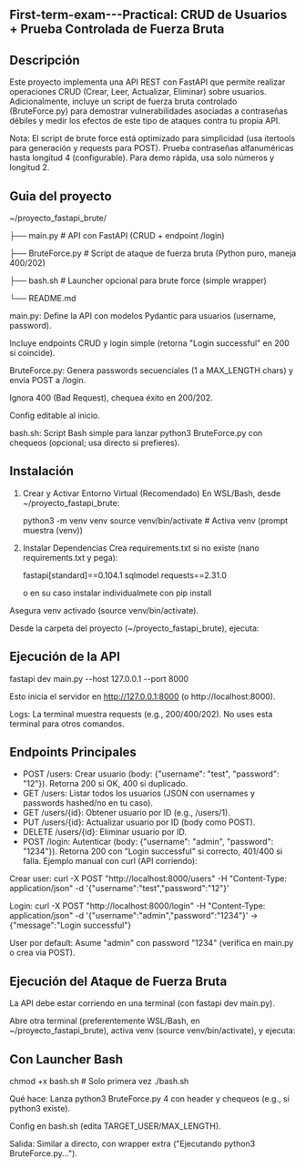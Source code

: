 ## First-term-exam---Practical: CRUD de Usuarios + Prueba Controlada de Fuerza Bruta
## Descripción
Este proyecto implementa una API REST con FastAPI que permite realizar operaciones CRUD (Crear, Leer, Actualizar, Eliminar) sobre usuarios. Adicionalmente, incluye un script de fuerza bruta controlado (BruteForce.py) para demostrar vulnerabilidades asociadas a contraseñas débiles y medir los efectos de este tipo de ataques contra tu propia API.

Nota: El script de brute force está optimizado para simplicidad (usa itertools para generación y requests para POST). Prueba contraseñas alfanuméricas hasta longitud 4 (configurable). Para demo rápida, usa solo números y longitud 2.

## Guia del proyecto
~/proyecto_fastapi_brute/

├── main.py              # API con FastAPI (CRUD + endpoint /login)

├── BruteForce.py        # Script de ataque de fuerza bruta (Python puro, maneja 400/202)

├── bash.sh              # Launcher opcional para brute force (simple wrapper)

└── README.md            

main.py: Define la API con modelos Pydantic para usuarios (username, password).

Incluye endpoints CRUD y login simple (retorna "Login successful" en 200 si coincide).

BruteForce.py: Genera passwords secuenciales (1 a MAX_LENGTH chars) y envía POST a /login.

Ignora 400 (Bad Request), chequea éxito en 200/202.

Config editable al inicio.

bash.sh: Script Bash simple para lanzar python3 BruteForce.py con chequeos (opcional; usa directo si prefieres).

## Instalación
1. Crear y Activar Entorno Virtual (Recomendado)
    En WSL/Bash, desde ~/proyecto_fastapi_brute:

    python3 -m venv venv
    source venv/bin/activate  # Activa venv (prompt muestra (venv))

2. Instalar Dependencias
    Crea requirements.txt si no existe (nano requirements.txt y pega):

    fastapi[standard]==0.104.1
    sqlmodel
    requests==2.31.0

   o en su caso instalar individualmete con pip install

Asegura venv activado (source venv/bin/activate).

Desde la carpeta del proyecto (~/proyecto_fastapi_brute), ejecuta:
## Ejecución de la API
fastapi dev main.py --host 127.0.0.1 --port 8000

Esto inicia el servidor en http://127.0.0.1:8000 (o http://localhost:8000).

Logs: La terminal muestra requests (e.g., 200/400/202). No uses esta terminal para otros comandos.

## Endpoints Principales
* POST /users: Crear usuario (body: {"username": "test", "password": "12"}). Retorna 200 si OK, 400 si duplicado.
* GET /users: Listar todos los usuarios (JSON con usernames y passwords hashed/no en tu caso).
* GET /users/{id}: Obtener usuario por ID (e.g., /users/1).
* PUT /users/{id}: Actualizar usuario por ID (body como POST).
* DELETE /users/{id}: Eliminar usuario por ID.
* POST /login: Autenticar (body: {"username": "admin", "password": "1234"}). Retorna 200 con "Login successful" si correcto, 401/400 si falla.
Ejemplo manual con curl (API corriendo):

Crear user: curl -X POST "http://localhost:8000/users" -H "Content-Type: application/json" -d '{"username":"test","password":"12"}'

Login: curl -X POST "http://localhost:8000/login" -H "Content-Type: application/json" -d '{"username":"admin","password":"1234"}' → {"message":"Login successful"}

User por default: Asume "admin" con password "1234" (verifica en main.py o crea via POST).

## Ejecución del Ataque de Fuerza Bruta
La API debe estar corriendo en una terminal (con fastapi dev main.py).

Abre otra terminal (preferentemente WSL/Bash, en ~/proyecto_fastapi_brute), activa venv (source venv/bin/activate), y ejecuta:

## Con Launcher Bash 
chmod +x bash.sh  # Solo primera vez
./bash.sh

Qué hace: Lanza python3 BruteForce.py 4 con header y chequeos (e.g., si python3 existe). 

Config en bash.sh (edita TARGET_USER/MAX_LENGTH).

Salida: Similar a directo, con wrapper extra ("Ejecutando python3 BruteForce.py...").
